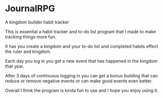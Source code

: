 # JournalRPG
A kingdom builder habit tracker

This is essential a habit tracker and to-do list program that I made to make tracking things more fun.

It has you create a kingdom and your to-do list and completed habits effect the ruler and kingdom.

Each day you log in you get a new event that has happened in the kingdom that year.

After 3 days of continuous logging in you can get a bonus building that can reduce or remove negative events
or can make good events even better.

Overall I think the program is kinda fun to use and I hope you enjoy using it.
